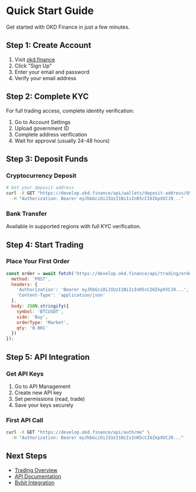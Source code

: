 # Quick Start Guide

Get started with OKD Finance in just a few minutes.

## Step 1: Create Account

1. Visit [okd.finance](https://okd.finance)
2. Click "Sign Up" 
3. Enter your email and password
4. Verify your email address

## Step 2: Complete KYC

For full trading access, complete identity verification:

1. Go to Account Settings
2. Upload government ID
3. Complete address verification
4. Wait for approval (usually 24-48 hours)

## Step 3: Deposit Funds

### Cryptocurrency Deposit
```bash
# Get your deposit address
curl -X GET "https://develop.okd.finance/api/wallets/deposit-address/USDT" \
  -H "Authorization: Bearer eyJhbGciOiJIUzI1NiIsInR5cCI6IkpXVCJ9..."
```

### Bank Transfer
Available in supported regions with full KYC verification.

## Step 4: Start Trading

### Place Your First Order
```javascript
const order = await fetch('https://develop.okd.finance/api/trading/orders', {
  method: 'POST',
  headers: {
    'Authorization': 'Bearer eyJhbGciOiJIUzI1NiIsInR5cCI6IkpXVCJ9...',
    'Content-Type': 'application/json'
  },
  body: JSON.stringify({
    symbol: 'BTCUSDT',
    side: 'Buy',
    orderType: 'Market',
    qty: '0.001'
  })
});
```

## Step 5: API Integration

### Get API Keys
1. Go to API Management
2. Create new API key
3. Set permissions (read, trade)
4. Save your keys securely

### First API Call
```bash
curl -X GET "https://develop.okd.finance/api/auth/me" \
  -H "Authorization: Bearer eyJhbGciOiJIUzI1NiIsInR5cCI6IkpXVCJ9..."
```

## Next Steps

- [Trading Overview](/en/trading/overview)
- [API Documentation](/en/api/overview)
- [Bybit Integration](/en/bybit/overview) 